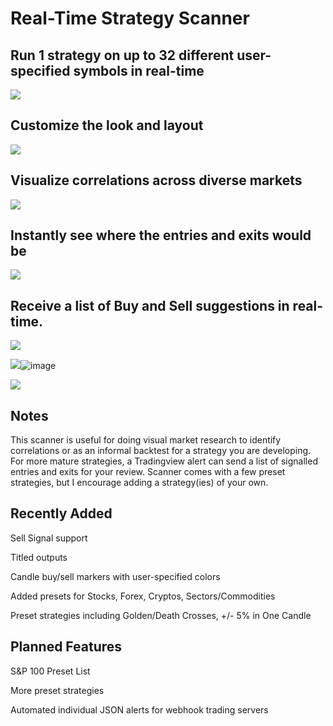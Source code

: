 # Real-Time Strategy Scanner 

## Run 1 strategy on up to 32 different user-specified symbols in real-time

<img src="https://s3.tradingview.com/snapshots/t/tgY0WwC2.png"></img>

## Customize the look and layout

<img src="https://i.imgur.com/buCj2mV.png"></img>

## Visualize correlations across diverse markets

<img src="https://s3.tradingview.com/snapshots/n/NgANsKiC.png"></img>

## Instantly see where the entries and exits would be

<img src="https://s3.tradingview.com/snapshots/u/upidAdrk.png"></img>

## Receive a list of Buy and Sell suggestions in real-time.  

<img src="https://i.imgur.com/KBOWC9v.png"></img>

<img src="https://i.imgur.com/P2czHtb.jpg"></img>![image](https://user-images.githubusercontent.com/53241405/222933722-2778199b-9257-4cd3-b901-ce324f032a44.png)


<img src="https://s3.tradingview.com/snapshots/h/h57kaOkI.png"></img>

## Notes

This scanner is useful for doing visual market research to identify correlations or as an informal backtest for a strategy you are developing.  For more mature strategies, a Tradingview alert can send a list of signalled entries and exits for your review.  Scanner comes with a few preset strategies, but I encourage adding a strategy(ies) of your own.

## Recently Added

Sell Signal support

Titled outputs

Candle buy/sell markers with user-specified colors

Added presets for Stocks, Forex, Cryptos, Sectors/Commodities

Preset strategies including Golden/Death Crosses, +/- 5% in One Candle

## Planned Features

S&P 100 Preset List

More preset strategies

Automated individual JSON alerts for webhook trading servers
